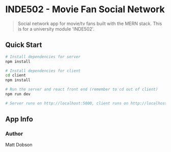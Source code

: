 # INDE502 - Movie Fan Social Network

> Social network app for movie/tv fans built with the MERN stack. This is for a university module 'INDE502'.

## Quick Start

```bash
# Install dependencies for server
npm install

# Install dependencies for client
cd client
npm install

# Run the server and react front end (remember to cd out of client)
npm run dev

# Server runs on http://localhost:5000, client runs on http://localhost:3000
```

## App Info

### Author

Matt Dobson
